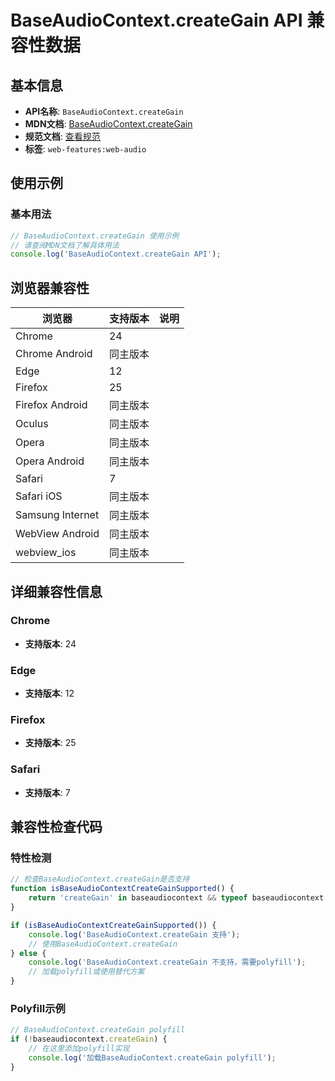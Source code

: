 # BaseAudioContext.createGain API 兼容性数据

## 基本信息

- **API名称**: `BaseAudioContext.createGain`
- **MDN文档**: [BaseAudioContext.createGain](https://developer.mozilla.org/docs/Web/API/BaseAudioContext/createGain)
- **规范文档**: [查看规范](https://webaudio.github.io/web-audio-api/#dom-baseaudiocontext-creategain)
- **标签**: `web-features:web-audio`

## 使用示例

### 基本用法

```javascript
// BaseAudioContext.createGain 使用示例
// 请查阅MDN文档了解具体用法
console.log('BaseAudioContext.createGain API');
```

## 浏览器兼容性

| 浏览器 | 支持版本 | 说明 |
|--------|----------|------|
| Chrome | 24 |  |
| Chrome Android | 同主版本 |  |
| Edge | 12 |  |
| Firefox | 25 |  |
| Firefox Android | 同主版本 |  |
| Oculus | 同主版本 |  |
| Opera | 同主版本 |  |
| Opera Android | 同主版本 |  |
| Safari | 7 |  |
| Safari iOS | 同主版本 |  |
| Samsung Internet | 同主版本 |  |
| WebView Android | 同主版本 |  |
| webview_ios | 同主版本 |  |

## 详细兼容性信息

### Chrome

- **支持版本**: 24

### Edge

- **支持版本**: 12

### Firefox

- **支持版本**: 25

### Safari

- **支持版本**: 7

## 兼容性检查代码

### 特性检测

```javascript
// 检查BaseAudioContext.createGain是否支持
function isBaseAudioContextCreateGainSupported() {
    return 'createGain' in baseaudiocontext && typeof baseaudiocontext.createGain === 'function';
}

if (isBaseAudioContextCreateGainSupported()) {
    console.log('BaseAudioContext.createGain 支持');
    // 使用BaseAudioContext.createGain
} else {
    console.log('BaseAudioContext.createGain 不支持，需要polyfill');
    // 加载polyfill或使用替代方案
}
```

### Polyfill示例

```javascript
// BaseAudioContext.createGain polyfill
if (!baseaudiocontext.createGain) {
    // 在这里添加polyfill实现
    console.log('加载BaseAudioContext.createGain polyfill');
}
```

